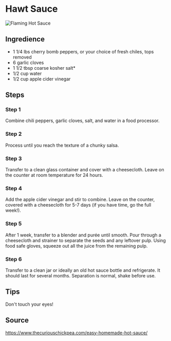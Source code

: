 # Hawt Sauce

![Flaming Hot Sauce](https://artzyfoodie.com/wp-content/uploads/2019/02/Hot-Sauce-9-682x1024.jpg)

## Ingredience

- 1 1/4 lbs cherry bomb peppers, or your choice of fresh chiles, tops removed
- 6 garlic cloves
- 1 1/2 tbsp coarse kosher salt*
- 1/2 cup water
- 1/2 cup apple cider vinegar

## Steps

### Step 1

Combine chili peppers, garlic cloves, salt, and water in a food processor.

### Step 2

Process until you reach the texture of a chunky salsa.

### Step 3

Transfer to a clean glass container and cover with a cheesecloth. Leave on the counter at room temperature for 24 hours.

### Step 4
Add the apple cider vinegar and stir to combine. Leave on the counter, covered with a cheesecloth for 5-7 days (if you have time, go the full week!).

### Step 5

After 1 week, transfer to a blender and purée until smooth. Pour through a cheesecloth and strainer to separate the seeds and any leftover pulp. Using food safe gloves, squeeze out all the juice from the remaining pulp.

### Step 6
Transfer to a clean jar or ideally an old hot sauce bottle and refrigerate. It should last for several months.
Separation is normal, shake before use.

## Tips

Don't touch your eyes!

## Source

https://www.thecuriouschickpea.com/easy-homemade-hot-sauce/